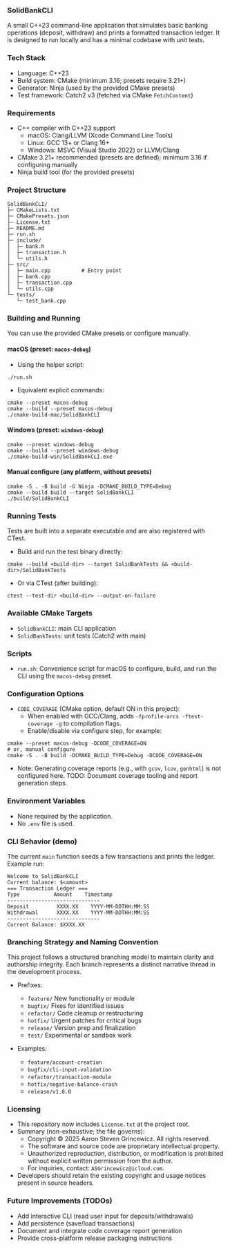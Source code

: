 ### SolidBankCLI
A small C++23 command-line application that simulates basic banking operations (deposit, withdraw) and prints a formatted transaction ledger. It is designed to run locally and has a minimal codebase with unit tests.

### Tech Stack
- Language: C++23
- Build system: CMake (minimum 3.16; presets require 3.21+)
- Generator: Ninja (used by the provided CMake presets)
- Test framework: Catch2 v3 (fetched via CMake `FetchContent`)

### Requirements
- C++ compiler with C++23 support
    - macOS: Clang/LLVM (Xcode Command Line Tools)
    - Linux: GCC 13+ or Clang 16+
    - Windows: MSVC (Visual Studio 2022) or LLVM/Clang
- CMake 3.21+ recommended (presets are defined); minimum 3.16 if configuring manually
- Ninja build tool (for the provided presets)

### Project Structure
```
SolidBankCLI/
├─ CMakeLists.txt
├─ CMakePresets.json
├─ License.txt
├─ README.md
├─ run.sh
├─ include/
│  ├─ bank.h
│  ├─ transaction.h
│  └─ utils.h
├─ src/
│  ├─ main.cpp          # Entry point
│  ├─ bank.cpp
│  ├─ transaction.cpp
│  └─ utils.cpp
└─ tests/
   └─ test_bank.cpp
```

### Building and Running
You can use the provided CMake presets or configure manually.

#### macOS (preset: `macos-debug`)
- Using the helper script:
```
./run.sh
```
- Equivalent explicit commands:
```
cmake --preset macos-debug
cmake --build --preset macos-debug
./cmake-build-mac/SolidBankCLI
```

#### Windows (preset: `windows-debug`)
```
cmake --preset windows-debug
cmake --build --preset windows-debug
./cmake-build-win/SolidBankCLI.exe
```

#### Manual configure (any platform, without presets)
```
cmake -S . -B build -G Ninja -DCMAKE_BUILD_TYPE=Debug
cmake --build build --target SolidBankCLI
./build/SolidBankCLI
```

### Running Tests
Tests are built into a separate executable and are also registered with CTest.
- Build and run the test binary directly:
```
cmake --build <build-dir> --target SolidBankTests && <build-dir>/SolidBankTests
```
- Or via CTest (after building):
```
ctest --test-dir <build-dir> --output-on-failure
```

### Available CMake Targets
- `SolidBankCLI`: main CLI application
- `SolidBankTests`: unit tests (Catch2 with main)

### Scripts
- `run.sh`: Convenience script for macOS to configure, build, and run the CLI using the `macos-debug` preset.

### Configuration Options
- `CODE_COVERAGE` (CMake option, default ON in this project):
    - When enabled with GCC/Clang, adds `-fprofile-arcs -ftest-coverage -g` to compilation flags.
    - Enable/disable via configure step, for example:
```
cmake --preset macos-debug -DCODE_COVERAGE=ON
# or, manual configure
cmake -S . -B build -DCMAKE_BUILD_TYPE=Debug -DCODE_COVERAGE=ON
```
- Note: Generating coverage reports (e.g., with `gcov`, `lcov`, `genhtml`) is not configured here. TODO: Document coverage tooling and report generation steps.

### Environment Variables
- None required by the application.
- No `.env` file is used.

### CLI Behavior (demo)
The current `main` function seeds a few transactions and prints the ledger. Example run:
```
Welcome to SolidBankCLI
Current balance: $<amount>
=== Transaction Ledger ===
Type           Amount    Timestamp
------------------------------
Deposit         XXXX.XX    YYYY-MM-DDTHH:MM:SS
Withdrawal      XXXX.XX    YYYY-MM-DDTHH:MM:SS
------------------------------
Current Balance: $XXXX.XX
```

### Branching Strategy and Naming Convention
This project follows a structured branching model to maintain clarity and authorship integrity. Each branch represents a distinct narrative thread in the development process.

- Prefixes:
    - `feature/` New functionality or module
    - `bugfix/` Fixes for identified issues
    - `refactor/` Code cleanup or restructuring
    - `hotfix/` Urgent patches for critical bugs
    - `release/` Version prep and finalization
    - `test/` Experimental or sandbox work

- Examples:
    - `feature/account-creation`
    - `bugfix/cli-input-validation`
    - `refactor/transaction-module`
    - `hotfix/negative-balance-crash`
    - `release/v1.0.0`

### Licensing
- This repository now includes `License.txt` at the project root.
- Summary (non-exhaustive; the file governs):
    - Copyright © 2025 Aaron Steven Grincewicz. All rights reserved.
    - The software and source code are proprietary intellectual property.
    - Unauthorized reproduction, distribution, or modification is prohibited without explicit written permission from the author.
    - For inquiries, contact: `ASGrincewicz@icloud.com`.
- Developers should retain the existing copyright and usage notices present in source headers.

### Future Improvements (TODOs)
- Add interactive CLI (read user input for deposits/withdrawals)
- Add persistence (save/load transactions)
- Document and integrate code coverage report generation
- Provide cross-platform release packaging instructions
